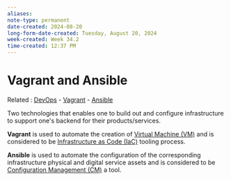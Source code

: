 ```yaml
---
aliases:
note-type: permanent
date-created: 2024-08-20
long-form-date-created: Tuesday, August 20, 2024
week-created: Week 34.2
time-created: 12:37 PM
---
```


# Vagrant and Ansible

Related : [DevOps](DevOps) - [Vagrant](../3-permanent-notes-🧲/Vagrant.md) - [Ansible](Ansible.md)

Two technologies that enables one to build out and configure infrastructure to
support one's backend for their products/services.

**Vagrant** is used to automate the creation of [Virtual Machine (VM)](<../3-permanent-notes-🧲/Virtual%20Machine%20(VM).md>)
and is considered to be [Infrastructure as Code (IaC)](<../3-permanent-notes-🧲/Infrastructure%20as%20Code%20(IaC).md>) tooling process.

**Ansible** is used to automate the configuration of the corresponding
infrastructure physical and digital service assets and is considered to be
[Configuration Management (CM)](<../3-permanent-notes-🧲/Configuration%20Management%20(CM).md>) a tool.
